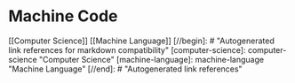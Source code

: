 # Machine Code

[[Computer Science]] [[Machine Language]]
[//begin]: # "Autogenerated link references for markdown compatibility"
[computer-science]: computer-science "Computer Science"
[machine-language]: machine-language "Machine Language"
[//end]: # "Autogenerated link references"